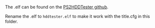 The .elf can be found on the [PS2HDDTester github](https://github.com/ps2homebrew/PS2HDDTester/releases).

Rename the .elf to `hddtester.elf` to make it work with the title.cfg in this folder.